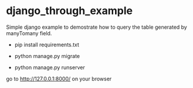 # django_through_example

Simple django example to demostrate how to query the table generated by manyTomany field.

- pip install requirements.txt

- python manage.py migrate

- python manage.py runserver

go to http://127.0.0.1:8000/ on your browser

